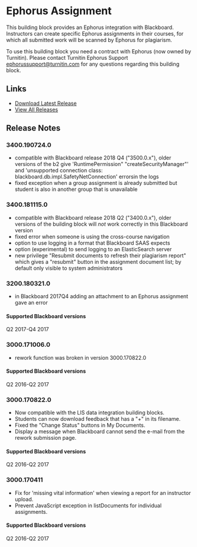 # Ephorus Assignment
This building block provides an Ephorus integration with Blackboard. Instructors can create specific Ephorus assignments in their courses, for which all submitted work will be scanned by Ephorus for plagiarism.

To use this building block you need a contract with Ephorus (now owned by Turnitin). Please contact 
Turnitin Ephorus Support <ephorussupport@turnitin.com> for any questions regarding this building block.

## Links
- [Download Latest Release](https://github.com/rijksuniversiteit-groningen/b2-EphorusAssignment/releases/latest)
- [View All Releases](https://github.com/rijksuniversiteit-groningen/b2-EphorusAssignment/releases)

## Release Notes

### 3400.190724.0
- compatible with Blackboard release 2018 Q4 ("3500.0.x"), older versions of the b2 give 'RuntimePermission" "createSecurityManager"' and 'unsupported connection class: blackboard.db.impl.SafetyNetConnection' errorsin the logs
- fixed exception when a group assignment is already submitted but student is also in another group that is unavailable

### 3400.181115.0
- compatible with Blackboard release 2018 Q2 ("3400.0.x"), older versions of the building block will _not_ work correctly in this Blackboard version
- fixed error when someone is using the cross-course navigation 
- option to use logging in a format that Blackboard SAAS expects
- option (experimental) to send logging to an ElasticSearch server
- new privilege "Resubmit documents to refresh their plagiarism report" which gives a "resubmit" button in the assignment document list; by default only visible to system administrators

### 3200.180321.0

- in Blackboard 2017Q4 adding an attachment to an Ephorus assignment gave an error

#### Supported Blackboard versions
Q2 2017-Q4 2017


### 3000.171006.0

- rework function was broken in version 3000.170822.0 

#### Supported Blackboard versions
Q2 2016-Q2 2017

### 3000.170822.0

- Now compatible with the LIS data integration building blocks.
- Students can now download feedback that has a "+" in its filename.
- Fixed the "Change Status" buttons in My Documents.
- Display a message when Blackboard cannot send the e-mail from the rework submission page.

#### Supported Blackboard versions
Q2 2016-Q2 2017

### 3000.170411

- Fix for 'missing vital information' when viewing a report for an instructor upload.
- Prevent JavaScript exception in listDocuments for individual assignments.

#### Supported Blackboard versions
Q2 2016-Q2 2017
